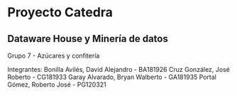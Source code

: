 # Proyecto Catedra 
## Dataware House y Minería de datos
Grupo 7 - Azúcares y confitería

Integrantes: 
Bonilla Avilés, David Alejandro - BA181926
Cruz González, José Roberto     - CG181933
Garay Alvarado, Bryan Walberto  - GA181935
Portal Gómez, Roberto José      - PG120321
